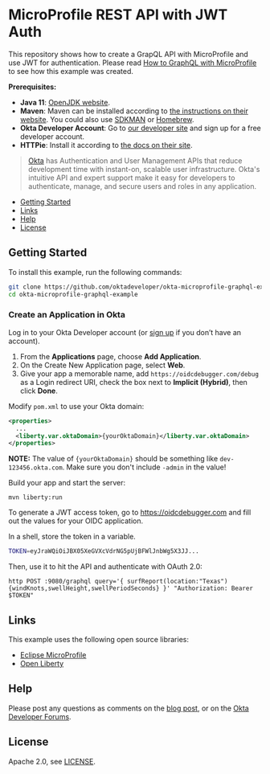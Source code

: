 # MicroProfile REST API with JWT Auth

This repository shows how to create a GrapQL API with MicroProfile and use JWT for authentication. Please read [How to GraphQL with MicroProfile][blog-post] to see how this example was created.

**Prerequisites:** 

- **Java 11**: [OpenJDK website](https://openjdk.java.net/install/). 
- **Maven**: Maven can be installed according to [the instructions on their website](https://maven.apache.org/install.html). You could also use  [SDKMAN](https://sdkman.io/) or [Homebrew](https://brew.sh/).
- **Okta Developer Account**: Go to [our developer site](https://developer.okta.com/signup/) and sign up for a free developer account.
- **HTTPie**: Install it according to [the docs on their site](https://httpie.org/doc#installation).

> [Okta](https://developer.okta.com/) has Authentication and User Management APIs that reduce development time with instant-on, scalable user infrastructure. Okta's intuitive API and expert support make it easy for developers to authenticate, manage, and secure users and roles in any application.

* [Getting Started](#getting-started)
* [Links](#links)
* [Help](#help)
* [License](#license)

## Getting Started

To install this example, run the following commands:

```bash
git clone https://github.com/oktadeveloper/okta-microprofile-graphql-example.git
cd okta-microprofile-graphql-example
```

### Create an Application in Okta

Log in to your Okta Developer account (or [sign up](https://developer.okta.com/signup/) if you don’t have an account).

1. From the **Applications** page, choose **Add Application**.
2. On the Create New Application page, select **Web**.
3. Give your app a memorable name, add `https://oidcdebugger.com/debug` as a Login redirect URI, check the box next to **Implicit (Hybrid)**, then click **Done**.

Modify `pom.xml` to use your Okta domain:

```xml
<properties>
  ...
  <liberty.var.oktaDomain>{yourOktaDomain}</liberty.var.oktaDomain>
</properties>
```

**NOTE:** The value of `{yourOktaDomain}` should be something like `dev-123456.okta.com`. Make sure you don't include `-admin` in the value!

Build your app and start the server:

```
mvn liberty:run
```

To generate a JWT access token, go to <https://oidcdebugger.com> and fill out the values for your OIDC application.

In a shell, store the token in a variable. 

```bash
TOKEN=eyJraWQiOiJBX05XeGVXcVdrNG5pUjBFWlJnbWg5X3JJ...
```

Then, use it to hit the API and authenticate with OAuth 2.0:

```
http POST :9080/graphql query='{ surfReport(location:"Texas") {windKnots,swellHeight,swellPeriodSeconds} }' "Authorization: Bearer $TOKEN"
```

## Links

This example uses the following open source libraries:

* [Eclipse MicroProfile](https://microprofile.io/)
* [Open Liberty](https://openliberty.io/)

## Help

Please post any questions as comments on the [blog post][blog-post], or on the [Okta Developer Forums](https://devforum.okta.com/).

## License

Apache 2.0, see [LICENSE](LICENSE).

[blog-post]: https://developer.okta.com/blog/2021/01/11/microprofile-graphql
